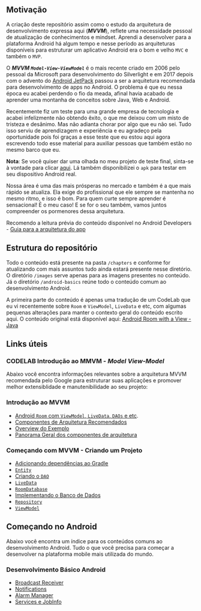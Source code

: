 ## Motivação
A criação deste repositório assim como o estudo da arquitetura de desenvolvimento expressa aqui (***MVVM***), reflete uma necessidade pessoal de atualização de conhecimentos e mindset. Aprendi a desenvolver para a plataforma Android há algum tempo e nesse período as arquiteturas disponíveis para estruturar um aplicativo Android era o bom e velho `MVC` e também o `MVP`. 

O ***MVVM `Model-View-ViewModel`*** é o mais recente criado em 2006 pelo pessoal da Microsoft para desenvolvimento do Silverlight e em 2017 depois com o advento do [Android JetPack](https://developer.android.com/jetpack/) passou a ser a arquitetura recomendada para desenvolvimento de apps no Android. O problema é que eu nessa época eu acabei perdendo o fio da meada, afinal havia acabado de aprender uma montanha de conceitos sobre Java, Web e Android. 

Recentemente fiz um teste para uma grande empresa de tecnologia e acabei infelizmente não obtendo êxito, o que me deixou com um misto de tristeza e desânimo. Mas não adianta chorar por algo que eu não sei. Tudo isso serviu de aprendizagem e experiência e eu agradeço pela oportunidade pois foi graças a esse teste que eu estou aqui agora escrevendo todo esse material para auxiliar pessoas que também estão no mesmo barco que eu. 

**Nota**: Se você quiser dar uma olhada no meu projeto de teste final, sinta-se à vontade para clicar [aqui](https://github.com/eduardowgmendes/desafio-mobile). Lá também disponibilizei o `apk` para testar em seu dispositivo Android real.      

Nossa área é uma das mais prósperas no mercado e também é a que mais rápido se atualiza. Ela exige do profissional que ele sempre se mantenha no mesmo ritmo, e isso é bom. Para quem curte sempre aprender é sensacional! É o meu caso! E se for o seu também, vamos juntos compreender os pormenores dessa arquitetura.

Recomendo a leitura prévia do conteúdo disponível no Android Developers - [Guia para a arquitetura do app](https://developer.android.com/jetpack/docs/guide)


## Estrutura do repositório
Todo o conteúdo está presente na pasta `/chapters` e conforme for atualizando com mais assuntos tudo ainda estará presente nesse diretório. O diretório `/images` serve apenas para as imagens presentes no conteúdo. Já o diretório `/android-basics` reúne todo o conteúdo comum ao desenvolvimento Android.    

A primeira parte do conteúdo é apenas uma tradução de um CodeLab que eu vi recentemente sobre `Room` e `ViewModel`, `LiveData` e etc, com algumas pequenas alterações para manter o contexto geral do conteúdo escrito aqui. O conteúdo original está disponível aqui: [Android Room with a View - Java](https://codelabs.developers.google.com/codelabs/android-room-with-a-view)  

## Links úteis 

### CODELAB Introdução ao MMVM - *Model View-Model*
Abaixo você encontra informações relevantes sobre a arquitetura MVVM recomendada pelo Google para estruturar suas aplicações e promover melhor extensiblidade e manutenibilidade ao seu projeto:

### Introdução ao MVVM 
* [Android `Room` com `ViewModel`, `LiveData`, `DAOs` e etc](https://github.com/eduardowgmendes/android-studies/blob/master/chapters/09-introduction-mvvm.md#introdu%C3%A7%C3%A3o).
* [Componentes de Arquitetura Recomendados](https://github.com/eduardowgmendes/android-studies/blob/master/chapters/09-introduction-mvvm.md#o-que-s%C3%A3o-os-componentes-de-arquitetura-recomendados)
* [Overview do Exemplo](https://github.com/eduardowgmendes/android-studies/blob/master/chapters/09-introduction-mvvm.md#o-que-iremos-contruir)
* [Panorama Geral dos componentes de arquitetura](https://github.com/eduardowgmendes/android-studies/blob/master/chapters/09-introduction-mvvm.md#panorama-geral-dos-componentes-de-arquitetura-que-o-exemplo-utilizar%C3%A1)

### Começando com MVVM - Criando um Projeto 
* [Adicionando dependências ao Gradle](https://github.com/eduardowgmendes/android-studies/blob/master/chapters/miscellaneous/07-creating-app.md#adicionando-as-depend%C3%AAncias-ao-gradle)
* [`Entity`](https://github.com/eduardowgmendes/android-studies/blob/master/chapters/miscellaneous/07-creating-app.md#criando-uma-entity)
* [Criando o `DAO`](https://github.com/eduardowgmendes/android-studies/blob/master/chapters/miscellaneous/07-creating-app.md#criando-o-dao)
* [`LiveData`](https://github.com/eduardowgmendes/android-studies/blob/master/chapters/miscellaneous/07-creating-app.md#livedata)
* [`RoomDatabase`](https://github.com/eduardowgmendes/android-studies/blob/master/chapters/miscellaneous/07-creating-app.md#roomdatabase)
* [Implementando o Banco de Dados](https://github.com/eduardowgmendes/android-studies/blob/master/chapters/miscellaneous/07-creating-app.md#implementando-o-banco-de-dados)
* [`Repository`](https://github.com/eduardowgmendes/android-studies/blob/master/chapters/miscellaneous/07-creating-app.md#repository)
* [`ViewModel`](https://github.com/eduardowgmendes/android-studies/blob/master/chapters/miscellaneous/07-creating-app.md#viewmodel)

## Começando no Android
Abaixo você encontra um índice para os conteúdos comuns ao desenvolvimento Android. Tudo o que você precisa para começar a desenvolver na plataforma mobile mais utilizada do mundo. 

### Desenvolvimento Básico Android

* [Broadcast Receiver](https://github.com/eduardowgmendes/android-studies/blob/master/chapters/android-basics/broadcast-receiver.md)
* [Notifications](https://github.com/eduardowgmendes/android-studies/blob/master/chapters/android-basics/notifications.md)
* [Alarm Manager](https://github.com/eduardowgmendes/android-studies/blob/master/chapters/android-basics/alarm-manager.md)
* [Services e JobInfo](https://github.com/eduardowgmendes/android-studies/blob/master/chapters/android-basics/services-jobinfo.md)

   
                        


  
  

   
